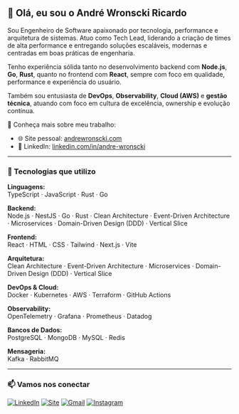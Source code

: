 ## 👋 Olá, eu sou o André Wronscki Ricardo

Sou Engenheiro de Software apaixonado por tecnologia, performance e arquitetura de sistemas. Atuo como Tech Lead, liderando a criação de times de alta performance e entregando soluções escaláveis, modernas e centradas em boas práticas de engenharia.

Tenho experiência sólida tanto no desenvolvimento backend com **Node.js**, **Go**, **Rust**, quanto no frontend com **React**, sempre com foco em qualidade, performance e experiência do usuário.

Também sou entusiasta de **DevOps**, **Observability**, **Cloud (AWS)** e **gestão técnica**, atuando com foco em cultura de excelência, ownership e evolução contínua.

🔗 Conheça mais sobre meu trabalho:
- 🌐 Site pessoal: [andrewronscki.com](https://andrewronscki.com/)
- 💼 LinkedIn: [linkedin.com/in/andre-wronscki](https://www.linkedin.com/in/andre-wronscki/)

---

### 🚀 Tecnologias que utilizo

**Linguagens:**  
TypeScript · JavaScript · Rust · Go

**Backend:**  
Node.js · NestJS · Go · Rust · Clean Architecture · Event-Driven Architecture · Microservices · Domain-Driven Design (DDD) · Vertical Slice

**Frontend:**  
React · HTML · CSS · Tailwind · Next.js · Vite

**Arquitetura:**  
Clean Architecture · Event-Driven Architecture · Microservices · Domain-Driven Design (DDD) · Vertical Slice

**DevOps & Cloud:**  
Docker · Kubernetes · AWS · Terraform · GitHub Actions

**Observability:**  
OpenTelemetry · Grafana · Prometheus · Datadog

**Bancos de Dados:**  
PostgreSQL · MongoDB · MySQL · Redis

**Mensageria:**  
Kafka · RabbitMQ

---

### 📫 Vamos nos conectar

[![LinkedIn](https://img.shields.io/badge/-LinkedIn-%230077B5?style=flat&logo=linkedin&logoColor=white)](https://www.linkedin.com/in/andre-wronscki)
[![Site](https://img.shields.io/badge/-andrewronscki.com-000000?style=flat&logo=google-chrome&logoColor=white)](https://andrewronscki.com/)
[![Gmail](https://img.shields.io/badge/-Gmail-%23333?style=flat&logo=gmail&logoColor=white)](mailto:andrewronscki@gmail.com)
[![Instagram](https://img.shields.io/badge/-Instagram-%23E4405F?style=flat&logo=instagram&logoColor=white)](https://instagram.com/andrewronscki)
